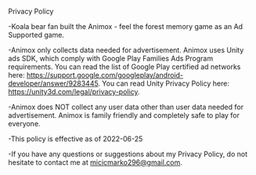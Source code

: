 Privacy Policy

-Koala bear fan built the Animox - feel the forest memory game as an Ad Supported game. 

-Animox only collects data needed for advertisement. Animox uses Unity ads SDK, which comply with Google Play Families Ads Program requirements.
You can read the list of Google Play certified ad networks here: https://support.google.com/googleplay/android-developer/answer/9283445.
You can read Unity Privacy Policy here: https://unity3d.com/legal/privacy-policy.

-Animox does NOT collect any user data other than user data needed for advertisement. Animox is family friendly and completely safe to play for everyone.

-This policy is effective as of 2022-06-25

-If you have any questions or suggestions about my Privacy Policy, 
do not hesitate to contact me at micicmarko296@gmail.com.
